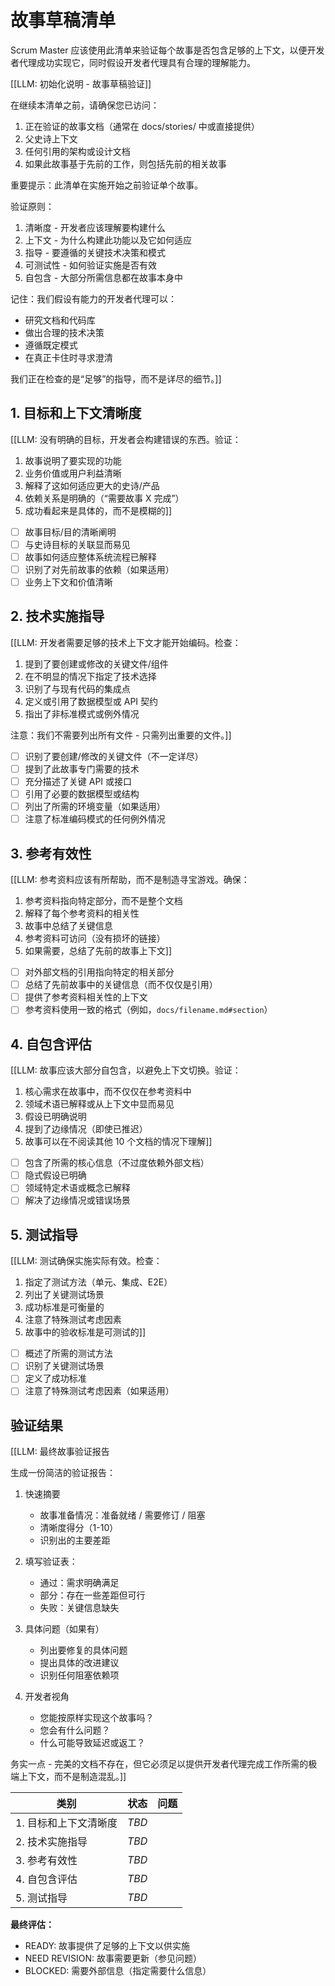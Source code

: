# 故事草稿清单

Scrum Master 应该使用此清单来验证每个故事是否包含足够的上下文，以便开发者代理成功实现它，同时假设开发者代理具有合理的理解能力。

[[LLM: 初始化说明 - 故事草稿验证]]

在继续本清单之前，请确保您已访问：

1. 正在验证的故事文档（通常在 docs/stories/ 中或直接提供）
2. 父史诗上下文
3. 任何引用的架构或设计文档
4. 如果此故事基于先前的工作，则包括先前的相关故事

重要提示：此清单在实施开始之前验证单个故事。

验证原则：

1. 清晰度 - 开发者应该理解要构建什么
2. 上下文 - 为什么构建此功能以及它如何适应
3. 指导 - 要遵循的关键技术决策和模式
4. 可测试性 - 如何验证实施是否有效
5. 自包含 - 大部分所需信息都在故事本身中

记住：我们假设有能力的开发者代理可以：

-   研究文档和代码库
-   做出合理的技术决策
-   遵循既定模式
-   在真正卡住时寻求澄清

我们正在检查的是“足够”的指导，而不是详尽的细节。]]

## 1. 目标和上下文清晰度

[[LLM: 没有明确的目标，开发者会构建错误的东西。验证：

1. 故事说明了要实现的功能
2. 业务价值或用户利益清晰
3. 解释了这如何适应更大的史诗/产品
4. 依赖关系是明确的（“需要故事 X 完成”）
5. 成功看起来是具体的，而不是模糊的]]

-   [ ] 故事目标/目的清晰阐明
-   [ ] 与史诗目标的关联显而易见
-   [ ] 故事如何适应整体系统流程已解释
-   [ ] 识别了对先前故事的依赖（如果适用）
-   [ ] 业务上下文和价值清晰

## 2. 技术实施指导

[[LLM: 开发者需要足够的技术上下文才能开始编码。检查：

1. 提到了要创建或修改的关键文件/组件
2. 在不明显的情况下指定了技术选择
3. 识别了与现有代码的集成点
4. 定义或引用了数据模型或 API 契约
5. 指出了非标准模式或例外情况

注意：我们不需要列出所有文件 - 只需列出重要的文件。]]

-   [ ] 识别了要创建/修改的关键文件（不一定详尽）
-   [ ] 提到了此故事专门需要的技术
-   [ ] 充分描述了关键 API 或接口
-   [ ] 引用了必要的数据模型或结构
-   [ ] 列出了所需的环境变量（如果适用）
-   [ ] 注意了标准编码模式的任何例外情况

## 3. 参考有效性

[[LLM: 参考资料应该有所帮助，而不是制造寻宝游戏。确保：

1. 参考资料指向特定部分，而不是整个文档
2. 解释了每个参考资料的相关性
3. 故事中总结了关键信息
4. 参考资料可访问（没有损坏的链接）
5. 如果需要，总结了先前的故事上下文]]

-   [ ] 对外部文档的引用指向特定的相关部分
-   [ ] 总结了先前故事中的关键信息（而不仅仅是引用）
-   [ ] 提供了参考资料相关性的上下文
-   [ ] 参考资料使用一致的格式（例如，`docs/filename.md#section`）

## 4. 自包含评估

[[LLM: 故事应该大部分自包含，以避免上下文切换。验证：

1. 核心需求在故事中，而不仅仅在参考资料中
2. 领域术语已解释或从上下文中显而易见
3. 假设已明确说明
4. 提到了边缘情况（即使已推迟）
5. 故事可以在不阅读其他 10 个文档的情况下理解]]

-   [ ] 包含了所需的核心信息（不过度依赖外部文档）
-   [ ] 隐式假设已明确
-   [ ] 领域特定术语或概念已解释
-   [ ] 解决了边缘情况或错误场景

## 5. 测试指导

[[LLM: 测试确保实施实际有效。检查：

1. 指定了测试方法（单元、集成、E2E）
2. 列出了关键测试场景
3. 成功标准是可衡量的
4. 注意了特殊测试考虑因素
5. 故事中的验收标准是可测试的]]

-   [ ] 概述了所需的测试方法
-   [ ] 识别了关键测试场景
-   [ ] 定义了成功标准
-   [ ] 注意了特殊测试考虑因素（如果适用）

## 验证结果

[[LLM: 最终故事验证报告

生成一份简洁的验证报告：

1. 快速摘要

    - 故事准备情况：准备就绪 / 需要修订 / 阻塞
    - 清晰度得分（1-10）
    - 识别出的主要差距

2. 填写验证表：

    - 通过：需求明确满足
    - 部分：存在一些差距但可行
    - 失败：关键信息缺失

3. 具体问题（如果有）

    - 列出要修复的具体问题
    - 提出具体的改进建议
    - 识别任何阻塞依赖项

4. 开发者视角
    - 您能按原样实现这个故事吗？
    - 您会有什么问题？
    - 什么可能导致延迟或返工？

务实一点 - 完美的文档不存在，但它必须足以提供开发者代理完成工作所需的极端上下文，而不是制造混乱。]]

| 类别                  | 状态  | 问题 |
| --------------------- | ----- | ---- |
| 1. 目标和上下文清晰度 | _TBD_ |      |
| 2. 技术实施指导       | _TBD_ |      |
| 3. 参考有效性         | _TBD_ |      |
| 4. 自包含评估         | _TBD_ |      |
| 5. 测试指导           | _TBD_ |      |

**最终评估：**

-   READY: 故事提供了足够的上下文以供实施
-   NEED REVISION: 故事需要更新（参见问题）
-   BLOCKED: 需要外部信息（指定需要什么信息）
